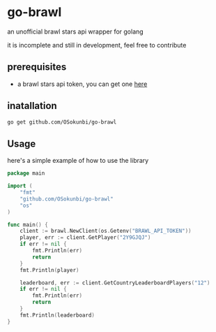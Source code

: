 # go-brawl

an unofficial brawl stars api wrapper for golang

it is incomplete and still in development, feel free to contribute

## prerequisites

- a brawl stars api token, you can get one [here](https://developer.brawlstars.com/#/)

## inatallation

```bash
go get github.com/OSokunbi/go-brawl
```

## Usage

here's a simple example of how to use the library

```go
package main

import (
	"fmt"
	"github.com/OSokunbi/go-brawl"
	"os"
)

func main() {
	client := brawl.NewClient(os.Getenv("BRAWL_API_TOKEN"))
	player, err := client.GetPlayer("2Y9GJQJ")
	if err != nil {
		fmt.Println(err)
		return
	}
	fmt.Println(player)

	leaderboard, err := client.GetCountryLeaderboardPlayers("12")
	if err != nil {
		fmt.Println(err)
		return
	}
	fmt.Println(leaderboard)
}
```

